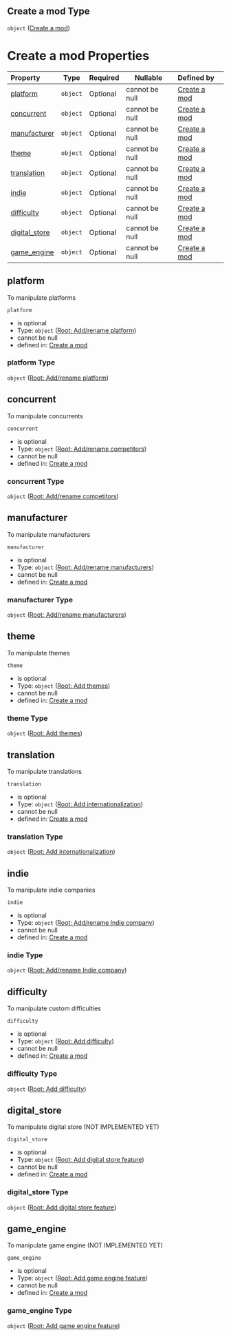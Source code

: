 ## Create a mod Type

`object` ([Create a mod](generic.md))

# Create a mod Properties

| Property                        | Type     | Required | Nullable       | Defined by                                                                                                |
| :------------------------------ | -------- | -------- | -------------- | :-------------------------------------------------------------------------------------------------------- |
| [platform](#platform)           | `object` | Optional | cannot be null | [Create a mod](generic-properties-root-addrename-platform.md "mod.json#/properties/platform")             |
| [concurrent](#concurrent)       | `object` | Optional | cannot be null | [Create a mod](generic-properties-root-addrename-competitors.md "mod.json#/properties/concurrent")        |
| [manufacturer](#manufacturer)   | `object` | Optional | cannot be null | [Create a mod](generic-properties-root-addrename-manufacturers.md "mod.json#/properties/manufacturer")    |
| [theme](#theme)                 | `object` | Optional | cannot be null | [Create a mod](generic-properties-root-add-themes.md "mod.json#/properties/theme")                        |
| [translation](#translation)     | `object` | Optional | cannot be null | [Create a mod](generic-properties-root-add-internationalization.md "mod.json#/properties/translation")    |
| [indie](#indie)                 | `object` | Optional | cannot be null | [Create a mod](generic-properties-root-addrename-indie-company.md "mod.json#/properties/indie")           |
| [difficulty](#difficulty)       | `object` | Optional | cannot be null | [Create a mod](generic-properties-root-add-difficulty.md "mod.json#/properties/difficulty")               |
| [digital_store](#digital_store) | `object` | Optional | cannot be null | [Create a mod](generic-properties-root-add-digital-store-feature.md "mod.json#/properties/digital_store") |
| [game_engine](#game_engine)     | `object` | Optional | cannot be null | [Create a mod](generic-properties-root-add-game-engine-feature.md "mod.json#/properties/game_engine")     |

## platform

To manipulate platforms


`platform`

-   is optional
-   Type: `object` ([Root: Add/rename platform](generic-properties-root-addrename-platform.md))
-   cannot be null
-   defined in: [Create a mod](generic-properties-root-addrename-platform.md "mod.json#/properties/platform")

### platform Type

`object` ([Root: Add/rename platform](generic-properties-root-addrename-platform.md))

## concurrent

To manipulate concurrents


`concurrent`

-   is optional
-   Type: `object` ([Root: Add/rename competitors](generic-properties-root-addrename-competitors.md))
-   cannot be null
-   defined in: [Create a mod](generic-properties-root-addrename-competitors.md "mod.json#/properties/concurrent")

### concurrent Type

`object` ([Root: Add/rename competitors](generic-properties-root-addrename-competitors.md))

## manufacturer

To manipulate manufacturers


`manufacturer`

-   is optional
-   Type: `object` ([Root: Add/rename manufacturers](generic-properties-root-addrename-manufacturers.md))
-   cannot be null
-   defined in: [Create a mod](generic-properties-root-addrename-manufacturers.md "mod.json#/properties/manufacturer")

### manufacturer Type

`object` ([Root: Add/rename manufacturers](generic-properties-root-addrename-manufacturers.md))

## theme

To manipulate themes


`theme`

-   is optional
-   Type: `object` ([Root: Add themes](generic-properties-root-add-themes.md))
-   cannot be null
-   defined in: [Create a mod](generic-properties-root-add-themes.md "mod.json#/properties/theme")

### theme Type

`object` ([Root: Add themes](generic-properties-root-add-themes.md))

## translation

To manipulate translations


`translation`

-   is optional
-   Type: `object` ([Root: Add internationalization](generic-properties-root-add-internationalization.md))
-   cannot be null
-   defined in: [Create a mod](generic-properties-root-add-internationalization.md "mod.json#/properties/translation")

### translation Type

`object` ([Root: Add internationalization](generic-properties-root-add-internationalization.md))

## indie

To manipulate indie companies


`indie`

-   is optional
-   Type: `object` ([Root: Add/rename Indie company](generic-properties-root-addrename-indie-company.md))
-   cannot be null
-   defined in: [Create a mod](generic-properties-root-addrename-indie-company.md "mod.json#/properties/indie")

### indie Type

`object` ([Root: Add/rename Indie company](generic-properties-root-addrename-indie-company.md))

## difficulty

To manipulate custom difficulties


`difficulty`

-   is optional
-   Type: `object` ([Root: Add difficulty](generic-properties-root-add-difficulty.md))
-   cannot be null
-   defined in: [Create a mod](generic-properties-root-add-difficulty.md "mod.json#/properties/difficulty")

### difficulty Type

`object` ([Root: Add difficulty](generic-properties-root-add-difficulty.md))

## digital_store

To manipulate digital store (NOT IMPLEMENTED YET)


`digital_store`

-   is optional
-   Type: `object` ([Root: Add digital store feature](generic-properties-root-add-digital-store-feature.md))
-   cannot be null
-   defined in: [Create a mod](generic-properties-root-add-digital-store-feature.md "mod.json#/properties/digital_store")

### digital_store Type

`object` ([Root: Add digital store feature](generic-properties-root-add-digital-store-feature.md))

## game_engine

To manipulate game engine (NOT IMPLEMENTED YET)


`game_engine`

-   is optional
-   Type: `object` ([Root: Add game engine feature](generic-properties-root-add-game-engine-feature.md))
-   cannot be null
-   defined in: [Create a mod](generic-properties-root-add-game-engine-feature.md "mod.json#/properties/game_engine")

### game_engine Type

`object` ([Root: Add game engine feature](generic-properties-root-add-game-engine-feature.md))
